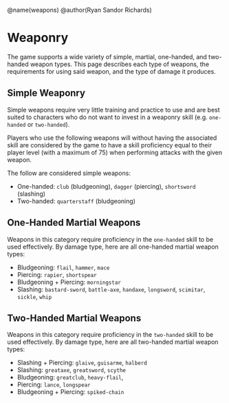 @name(weapons)
@author(Ryan Sandor Richards)

# Weaponry
The game supports a wide variety of simple, martial, one-handed, and two-handed
weapon types. This page describes each type of weapons, the requirements for
using said weapon, and the type of damage it produces.

## Simple Weaponry
Simple weapons require very little training and practice to use and are best
suited to characters who do not want to invest in a weaponry skill (e.g.
`one-handed` or `two-handed`).

Players who use the following weapons will without having the associated skill
are considered by the game to have a skill proficiency equal to their player
level (with a maximum of 75) when performing attacks with the given weapon.

The follow are considered simple weapons:

* One-handed: `club` (bludgeoning), `dagger` (piercing), `shortsword` (slashing)
* Two-handed: `quarterstaff` (bludgeoning)

## One-Handed Martial Weapons
Weapons in this category require proficiency in the `one-handed` skill to be
used effectively. By damage type, here are all one-handed martial weapon types:

* Bludgeoning: `flail`, `hammer`, `mace`
* Piercing: `rapier`, `shortspear`
* Bludgeoning + Piercing: `morningstar`
* Slashing: `bastard-sword`, `battle-axe`, `handaxe`, `longsword`, `scimitar`,
  `sickle`, `whip`

## Two-Handed Martial Weapons
Weapons in this category require proficiency in the `two-handed` skill to be
used effectively. By damage type, here are all two-handed martial weapon types:

* Slashing + Piercing: `glaive`, `guisarme`, `halberd`
* Slashing: `greataxe`, `greatsword`, `scythe`
* Bludgeoning: `greatclub`, `heavy-flail`,
* Piercing: `lance`, `longspear`
* Bludgeoning + Piercing: `spiked-chain`
